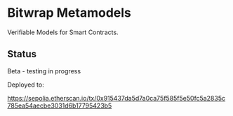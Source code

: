 # Bitwrap Metamodels

Verifiable Models for Smart Contracts.


## Status

Beta - testing in progress

Deployed to:

https://sepolia.etherscan.io/tx/0x915437da5d7a0ca75f585f5e50fc5a2835c785ea54aecbe3031d6b17795423b5

